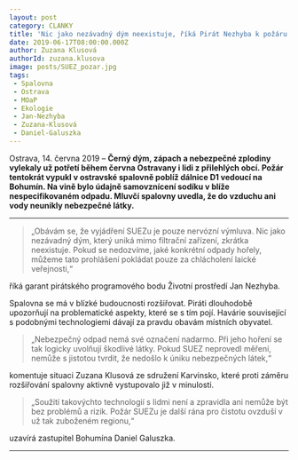 ```yaml
---
layout: post
category: CLANKY
title: 'Nic jako nezávadný dým neexistuje, říká Pirát Nezhyba k požáru v ostravském SUEZu'
date: 2019-06-17T08:00:00.000Z
author: Zuzana Klusová
authorId: zuzana.klusova
image: posts/SUEZ_pozar.jpg
tags:
 - Spalovna
 - Ostrava
 - MOaP
 - Ekologie
 - Jan-Nezhyba
 - Zuzana-Klusová
 - Daniel-Galuszka
---
```


Ostrava, 14. června 2019 – **Černý dým, zápach a nebezpečné zplodiny vylekaly už potřetí během června Ostravany i lidi z přilehlých obcí. Požár tentokrát vypukl v ostravské spalovně poblíž dálnice D1 vedoucí na Bohumín. Na vině bylo údajně samovznícení sodíku v blíže nespecifikovaném odpadu. Mluvčí spalovny uvedla, že do vzduchu ani vody neunikly nebezpečné látky.**

<hr />

> „Obávám se, že vyjádření SUEZu je pouze nervózní výmluva. Nic jako nezávadný dým, který uniká mimo filtrační zařízení, zkrátka neexistuje. Pokud se nedozvíme, jaké konkrétní odpady hořely, můžeme tato prohlášení pokládat pouze za chlácholení laické veřejnosti,“ 

říká garant pirátského programového bodu Životní prostředí Jan Nezhyba.

Spalovna se má v blízké budoucnosti rozšiřovat. Piráti dlouhodobě upozorňují na problematické aspekty, které se s tím pojí. Havárie související s podobnými technologiemi dávají za pravdu obavám místních obyvatel.

> „Nebezpečný odpad nemá své označení nadarmo. Při jeho hoření se tak logicky uvolňují škodlivé látky. Pokud SUEZ neprovedl měření, nemůže s jistotou tvrdit, že nedošlo k úniku nebezpečných látek,“

komentuje situaci Zuzana Klusová ze sdružení Karvinsko, které proti záměru rozšiřování spalovny aktivně vystupovalo již v minulosti. 

> „Soužití takovýchto technologií s lidmi není a zpravidla ani nemůže být bez problémů a rizik. Požár SUEZu je další rána pro čistotu ovzduší v už tak zuboženém regionu,“

uzavírá zastupitel Bohumína Daniel Galuszka.

- - -
